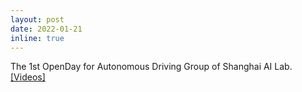 ```yaml
---
layout: post
date: 2022-01-21
inline: true
---
```


The 1st OpenDay for Autonomous Driving Group of Shanghai AI Lab. [[Videos]](https://pjlab.sharepoint.cn/:f:/s/adg/EkucWWDT5FtLpOXmfixMmdUBgSmomzZOSFZ_m5zUAwmBMA?e=O237TR)